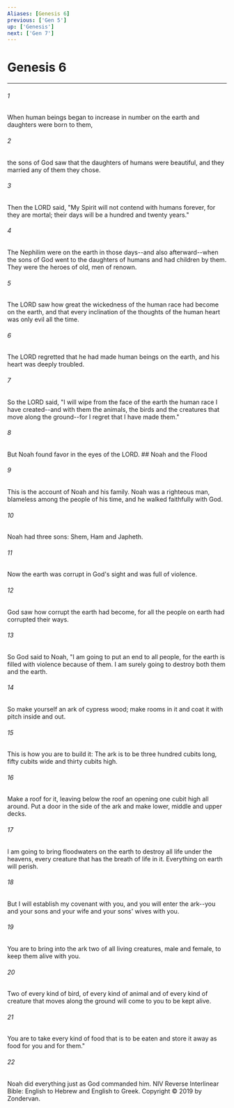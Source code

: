 ```yaml
---
Aliases: [Genesis 6]
previous: ['Gen 5']
up: ['Genesis']
next: ['Gen 7']
---
```

# Genesis 6

***


###### 1 
When human beings began to increase in number on the earth and daughters were born to them, 

###### 2 
the sons of God saw that the daughters of humans were beautiful, and they married any of them they chose. 

###### 3 
Then the LORD said, "My Spirit will not contend with humans forever, for they are mortal; their days will be a hundred and twenty years." 

###### 4 
The Nephilim were on the earth in those days--and also afterward--when the sons of God went to the daughters of humans and had children by them. They were the heroes of old, men of renown. 

###### 5 
The LORD saw how great the wickedness of the human race had become on the earth, and that every inclination of the thoughts of the human heart was only evil all the time. 

###### 6 
The LORD regretted that he had made human beings on the earth, and his heart was deeply troubled. 

###### 7 
So the LORD said, "I will wipe from the face of the earth the human race I have created--and with them the animals, the birds and the creatures that move along the ground--for I regret that I have made them." 

###### 8 
But Noah found favor in the eyes of the LORD. ## Noah and the Flood 

###### 9 
This is the account of Noah and his family. Noah was a righteous man, blameless among the people of his time, and he walked faithfully with God. 

###### 10 
Noah had three sons: Shem, Ham and Japheth. 

###### 11 
Now the earth was corrupt in God's sight and was full of violence. 

###### 12 
God saw how corrupt the earth had become, for all the people on earth had corrupted their ways. 

###### 13 
So God said to Noah, "I am going to put an end to all people, for the earth is filled with violence because of them. I am surely going to destroy both them and the earth. 

###### 14 
So make yourself an ark of cypress wood; make rooms in it and coat it with pitch inside and out. 

###### 15 
This is how you are to build it: The ark is to be three hundred cubits long, fifty cubits wide and thirty cubits high. 

###### 16 
Make a roof for it, leaving below the roof an opening one cubit high all around. Put a door in the side of the ark and make lower, middle and upper decks. 

###### 17 
I am going to bring floodwaters on the earth to destroy all life under the heavens, every creature that has the breath of life in it. Everything on earth will perish. 

###### 18 
But I will establish my covenant with you, and you will enter the ark--you and your sons and your wife and your sons' wives with you. 

###### 19 
You are to bring into the ark two of all living creatures, male and female, to keep them alive with you. 

###### 20 
Two of every kind of bird, of every kind of animal and of every kind of creature that moves along the ground will come to you to be kept alive. 

###### 21 
You are to take every kind of food that is to be eaten and store it away as food for you and for them." 

###### 22 
Noah did everything just as God commanded him. NIV Reverse Interlinear Bible: English to Hebrew and English to Greek. Copyright © 2019 by Zondervan.
